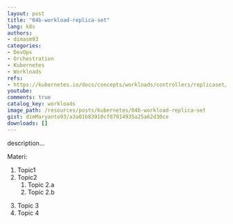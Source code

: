 ```yaml
---
layout: post
title: "04b-workload-replica-set"
lang: k8s
authors:
- dimasm93
categories:
- DevOps
- Orchestration
- Kubernetes
- Workloads
refs: 
- https://kubernetes.io/docs/concepts/workloads/controllers/replicaset/
youtube: 
comments: true
catalog_key: workloads
image_path: /resources/posts/kubernetes/04b-workload-replica-set
gist: dimMaryanto93/a3a01b83910cf07914935a25a62d30ce
downloads: []
---
```



description...

Materi: 

1. Topic1
2. Topic2
    1. Topic 2.a
    2. Topic 2.b
<!--more-->
3. Topic 3
4. Topic 4